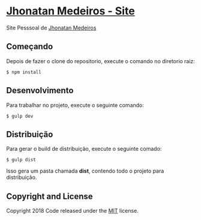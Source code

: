 # [Jhonatan Medeiros - Site](http://jhonatanmedeiros.com)

Site Pesssoal de [Jhonatan Medeiros](http://jhonatanmedeiros.com)

## Começando

Depois de fazer o clone do repositorio, execute o comando no diretorio raiz:

```$ npm install```

## Desenvolvimento

Para trabalhar no projeto, execute o seguinte comando:

```$ gulp dev```

## Distribuição

Para gerar o build de distribuição, execute o seguinte comado:

```$ gulp dist```

Isso gera um pasta chamada **dist**, contendo todo o projeto para distribuição.

## Copyright and License

Copyright 2018 Code released under the [MIT](https://github.com/JhonatanMedeiros/site-portfolio/blob/master/LICENSE) license.